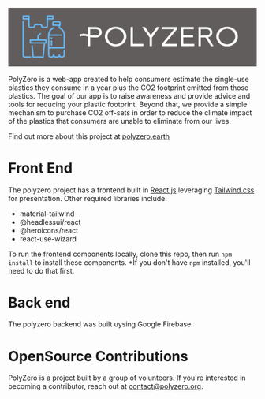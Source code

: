 ![PolyZero](/public/images/polyzero-logo.png)

PolyZero is a web-app created to help consumers estimate the single-use plastics they consume in a year plus the CO2 footprint emitted from those plastics. 
The goal of our app is to raise awareness and provide advice and tools for reducing your plastic footprint. Beyond that, we provide a simple mechanism to purchase CO2 off-sets in order to reduce the climate impact of the plastics that consumers are unable to eliminate from our lives.

Find out more about this project at [polyzero.earth](https://polyzero.earth)

# Front End

The polyzero project has a frontend built in [React.js](https://reactjs.org/) leveraging [Tailwind.css](https://tailwindcss.com/) for presentation.
Other required libraries include:

- material-tailwind
- @headlessui/react
- @heroicons/react
- react-use-wizard

To run the frontend components locally, clone this repo, then run `npm install` to install these components. *If you don't have `npm` installed, you'll need to do that first.

# Back end

The polyzero backend was built uysing Google Firebase.

# OpenSource Contributions

PolyZero is a project built by a group of volunteers. If you're interested in becoming a contributor, reach out at [contact@polyzero.org](contact@polyzero.org).  
